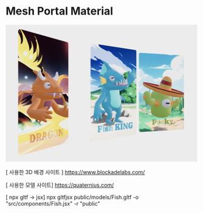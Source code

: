 # Mesh Portal Material

![project-screenshot](./docs/screenshot.png)

[ 사용한 3D 배경 사이트 ]
https://www.blockadelabs.com/

[ 사용한 모델 사이트]
https://quaternius.com/

[ npx gltf -> jsx]
npx gltfjsx public/models/Fish.gltf -o "src/components/Fish.jsx" -r "public"
